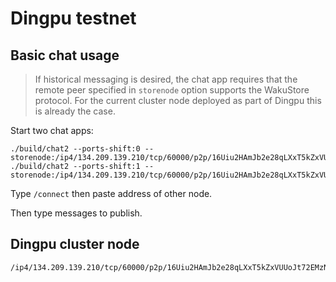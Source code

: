 # Dingpu testnet

## Basic chat usage

> If historical messaging is desired, the chat app requires that the remote peer specified in `storenode` option supports the WakuStore protocol. For the current cluster node deployed as part of Dingpu this is already the case.

Start two chat apps:

```
./build/chat2 --ports-shift:0 --storenode:/ip4/134.209.139.210/tcp/60000/p2p/16Uiu2HAmJb2e28qLXxT5kZxVUUoJt72EMzNGXB47Rxx5hw3q4YjS
./build/chat2 --ports-shift:1 --storenode:/ip4/134.209.139.210/tcp/60000/p2p/16Uiu2HAmJb2e28qLXxT5kZxVUUoJt72EMzNGXB47Rxx5hw3q4YjS
```

Type `/connect` then paste address of other node.

Then type messages to publish.

## Dingpu cluster node

```
/ip4/134.209.139.210/tcp/60000/p2p/16Uiu2HAmJb2e28qLXxT5kZxVUUoJt72EMzNGXB47Rxx5hw3q4YjS
```
